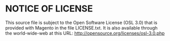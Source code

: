 NOTICE OF LICENSE
=================
This source file is subject to the Open Software License (OSL 3.0)
that is provided with Magento in the file LICENSE.txt.
It is also available through the world-wide-web at this URL:
http://opensource.org/licenses/osl-3.0.php
